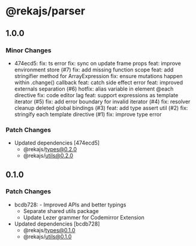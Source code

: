 # @rekajs/parser

## 1.0.0

### Minor Changes

- 474ecd5: fix: ts error
  fix: sync on update frame props
  feat: improve environment store (#7)
  fix: add missing function scope
  feat: add stringifier method for ArrayExpression
  fix: ensure mutations happen within .change() callback
  feat: catch side effect error
  feat: improved externals separation (#6)
  hotfix: alias variable in element @each directive
  fix: code editor lag
  feat: support expressions as template iterator (#5)
  fix: add error boundary for invalid iterator (#4)
  fix: resolver cleanup deleted global bindings (#3)
  feat: add type assert util (#2)
  fix: stringify each template directive (#1)
  fix: improve type error

### Patch Changes

- Updated dependencies [474ecd5]
  - @rekajs/types@0.2.0
  - @rekajs/utils@0.2.0

## 0.1.0

### Patch Changes

- bcdb728: - Improved APIs and better typings
  - Separate shared utils package
  - Update Lezer grammer for Codemirror Extension
- Updated dependencies [bcdb728]
  - @rekajs/types@0.1.0
  - @rekajs/utils@0.1.0
